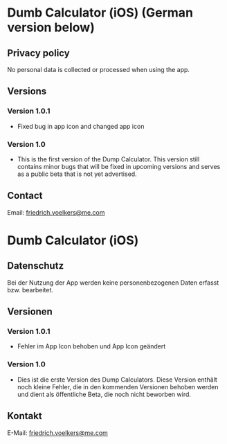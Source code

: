 # Dumb Calculator (iOS) (German version below)
## Privacy policy
No personal data is collected or processed when using the app.
## Versions
### Version 1.0.1
- Fixed bug in app icon and changed app icon

### Version 1.0
- This is the first version of the Dump Calculator. This version still contains minor bugs that will be fixed in upcoming versions and serves as a public beta that is not yet advertised.

## Contact
Email: friedrich.voelkers@me.com

# Dumb Calculator (iOS)
## Datenschutz
Bei der Nutzung der App werden keine personenbezogenen Daten erfasst bzw. bearbeitet.
## Versionen
### Version 1.0.1
- Fehler im App Icon behoben und App Icon geändert

### Version 1.0
- Dies ist die erste Version des Dump Calculators. Diese Version enthält noch kleine Fehler, die in den kommenden Versionen behoben werden und dient als öffentliche Beta, die noch nicht beworben wird.

## Kontakt
E-Mail: friedrich.voelkers@me.com
